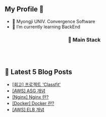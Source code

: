 <h2> My Profile 👋 </h2> 

- 📘 Myongji UNIV. Convergence Software 
- 🌱 I’m currently learning BackEnd 

<h3 align="center"> 🔧 Main Stack  </h3> 

<p align="center">
  <img alt="" src= "https://img.shields.io/badge/Java-ED8B00?style=for-the-badge&logo=openjdk&logoColor=white"/> 
  <img alt="" src="https://img.shields.io/badge/spring-6DB33F?style=for-the-badge&logo=spring&logoColor=white">
  <img alt="" src="https://img.shields.io/badge/springboot-6DB33F?style=for-the-badge&logo=springboot&logoColor=white">
  </br>
  <img alt="" src= "https://img.shields.io/badge/MySQL-4B89DC?style=for-the-badge&logo=mysql&logoColor=white"/>
  <img alt="" src= "https://img.shields.io/badge/redis-%23DD0031.svg?&style=for-the-badge&logo=redis&logoColor=white"/>
  <img alt="" src= "https://img.shields.io/badge/Amazon_AWS-232F3E?style=for-the-badge&logo=amazon-aws&logoColor=white"/>
</p>

## 📕 Latest 5 Blog Posts

<ul><li><a href='https://maehyuk.tistory.com/14' target='_blank'>[회고] 프로젝트 'Classfit'</a></li><li><a href='https://maehyuk.tistory.com/13' target='_blank'>[AWS] ASG 개념</a></li><li><a href='https://maehyuk.tistory.com/12' target='_blank'>[Nginx] Nginx 란?</a></li><li><a href='https://maehyuk.tistory.com/11' target='_blank'>[Docker] Docker 란?</a></li><li><a href='https://maehyuk.tistory.com/10' target='_blank'>[AWS] ELB 개념</a></li></ul>
